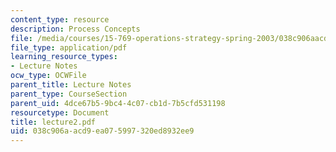 ```yaml
---
content_type: resource
description: Process Concepts
file: /media/courses/15-769-operations-strategy-spring-2003/038c906aacd9ea075997320ed8932ee9_lecture2.pdf
file_type: application/pdf
learning_resource_types:
- Lecture Notes
ocw_type: OCWFile
parent_title: Lecture Notes
parent_type: CourseSection
parent_uid: 4dce67b5-9bc4-4c07-cb1d-7b5cfd531198
resourcetype: Document
title: lecture2.pdf
uid: 038c906a-acd9-ea07-5997-320ed8932ee9
---
```


